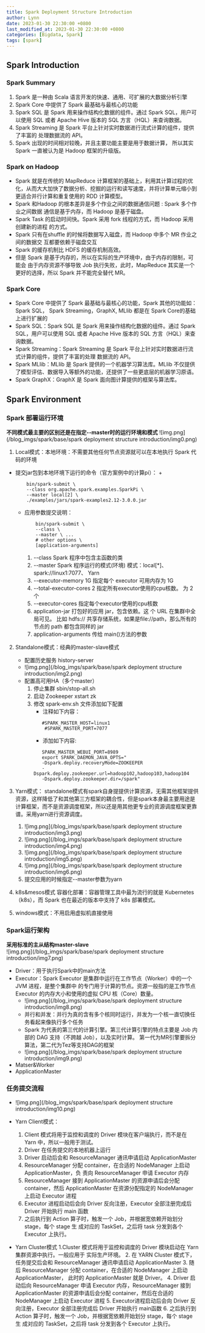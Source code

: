 ```yaml
---
title: Spark Deployment Structure Introduction
author: Lynn
date: 2023-01-30 22:30:00 +0800
last_modified_at: 2023-01-30 22:30:00 +0800
categories: [Bigdata, Spark]
tags: [spark]
---
```

## Spark Introduction
### Spark Summary
1. Spark 是一种由 Scala 语言开发的快速、通用、可扩展的大数据分析引擎 
2. Spark Core 中提供了 Spark 最基础与最核心的功能 
3. Spark SQL 是 Spark 用来操作结构化数据的组件。通过 Spark SQL，用户可以使用 SQL 或者 Apache Hive 版本的 SQL 方言（HQL）来查询数据。 
4. Spark Streaming 是 Spark 平台上针对实时数据进行流式计算的组件，提供了丰富的 处理数据流的 API。 
5. Spark 出现的时间相对较晚，并且主要功能主要是用于数据计算， 所以其实 Spark 一直被认为是 Hadoop 框架的升级版。

### Spark on Hadoop
- Spark 就是在传统的 MapReduce 计算框架的基础上，利用其计算过程的优化，从而大大加快了数据分析、挖掘的运行和读写速度，并将计算单元缩小到更适合并行计算和重复使用的 RDD 计算模型。
- Spark 和Hadoop 的根本差异是多个作业之间的数据通信问题 : Spark 多个作业之间数据 通信是基于内存，而 Hadoop 是基于磁盘。 
- Spark Task 的启动时间快。Spark 采用 fork 线程的方式，而 Hadoop 采用创建新的进程 的方式。 
- Spark 只有在shuffle 的时候将数据写入磁盘，而 Hadoop 中多个 MR 作业之间的数据交 互都要依赖于磁盘交互 
- Spark 的缓存机制比 HDFS 的缓存机制高效。 
- 但是 Spark 是基于内存的，所以在实际的生产环境中，由于内存的限制，可能会 由于内存资源不够导致 Job 执行失败，此时，MapReduce 其实是一个更好的选择，所以 Spark 并不能完全替代 MR。

### Spark Core 
- Spark Core 中提供了 Spark 最基础与最核心的功能，Spark 其他的功能如：Spark SQL， Spark Streaming，GraphX, MLlib 都是在 Spark Core的基础上进行扩展的 
- Spark SQL：Spark SQL 是 Spark 用来操作结构化数据的组件。通过 Spark SQL，用户可以使用 SQL 或者 Apache Hive 版本的 SQL 方言（HQL）来查询数据。
- Spark Streaming：Spark Streaming 是 Spark 平台上针对实时数据进行流式计算的组件，提供了丰富的处理 数据流的 API。
- Spark MLlib：MLlib 是 Spark 提供的一个机器学习算法库。MLlib 不仅提供了模型评估、数据导入等额外的功能，还提供了一些更底层的机器学习原语。
- Spark GraphX：GraphX 是 Spark 面向图计算提供的框架与算法库。

## Spark Environment
### Spark 部署运行环境
**不同模式最主要的区别还是在指定--master时的运行环境和模式**
![img.png](/blog_imgs/spark/base/spark deployment structure introduction/img0.png)
1. Local模式：本地环境：不需要其他任何节点资源就可以在本地执行 Spark 代码的环境
- 提交jar包到本地环境下运行的命令（官方案例中的计算pi）： 
  +   
    ```shell
        bin/spark-submit \
        --class org.apache.spark.examples.SparkPi \
        --master local[2] \
        ./examples/jars/spark-examples2.12-3.0.0.jar
    ```
  + 应用参数提交说明：
    ```text
        bin/spark-submit \ 
        --class \
        --master \ ... 
        # other options \ 
        [application-arguments] 
    ```
      1. --class	Spark 程序中包含主函数的类 
      2. --master	Spark 程序运行的模式(环境)	模式：local[*]、spark://linux1:7077、 Yarn
      3. --executor-memory 1G	指定每个 executor 可用内存为 1G 
      4. --total-executor-cores 2	指定所有executor使用的cpu核数。 为 2 个 
      5. --executor-cores	指定每个executor使用的cpu核数 
      6. application-jar	打包好的应用 jar，包含依赖。这 个 URL 在集群中全局可见。 比如 hdfs:// 共享存储系统，如果是file://path，那么所有的节点的 path 都包含同样的 jar 
      7. application-arguments 	传给 main()方法的参数 	
      
2. Standalone模式：经典的master-slave模式
   - 配置历史服务  history-server
   - ![img.png](/blog_imgs/spark/base/spark deployment structure introduction/img2.png)
   - 配置高可用HA（多个master）
     1. 停止集群 sbin/stop-all.sh 
     2. 启动 Zookeeper xstart zk 
     3. 修改 spark-env.sh 文件添加如下配置 
        * 注释如下内容：
        ```shell
           #SPARK_MASTER_HOST=linux1 
            #SPARK_MASTER_PORT=7077 
        ```
        * 添加如下内容: 
        ```shell
           SPARK_MASTER_WEBUI_PORT=8989 
           export SPARK_DAEMON_JAVA_OPTS=" 
           -Dspark.deploy.recoveryMode=ZOOKEEPER 
           -Dspark.deploy.zookeeper.url=hadoop102,hadoop103,hadoop104 
           -Dspark.deploy.zookeeper.dir=/spark" 
        ```

3. Yarn模式：
standalone模式有spark自身提提供计算资源，无需其他框架提供资源，这样降低了和其他第三方框架的耦合性，但是spark本身最主要用途是计算框架，而不是资源调度框架，所以还是用其他更专业的资源调度框架更靠谱。采用yarn进行资源调度。
    1. ![img.png](/blog_imgs/spark/base/spark deployment structure introduction/img3.png)
    2. ![img.png](/blog_imgs/spark/base/spark deployment structure introduction/img4.png)
    3. ![img.png](/blog_imgs/spark/base/spark deployment structure introduction/img5.png)
    4. ![img.png](/blog_imgs/spark/base/spark deployment structure introduction/img6.png)
    5. 提交应用的时候指定--master参数为yarn

4. k8s&mesos模式
容器化部署：容器管理工具中最为流行的就是 Kubernetes（k8s），而 Spark 也在最近的版本中支持了 k8s 部署模式。

5. windows模式：不用启用虚拟机直接使用



### Spark运行架构
**采用标准的主从结构master-slave**  
![img.png](/blog_imgs/spark/base/spark deployment structure introduction/img7.png)
- Driver：用于执行Spark中的main方法 
- Executor：Spark Executor 是集群中运行在工作节点（Worker）中的一个 JVM 进程，是整个集群中 的专门用于计算的节点。资源一般指的是工作节点 Executor 的内存大小和使用的虚拟 CPU 核（Core）数量。
  + ![img.png](/blog_imgs/spark/base/spark deployment structure introduction/img8.png)
  + 并行和并发：并行为真的含有多个核同时运行，并发为一个核一直切换任务看起来像执行多个任务
  + Spark 为代表的第三代的计算引擎。第三代计算引擎的特点主要是 Job 内部的 DAG 支持（不跨越 Job），以及实时计算。 第一代为MR引擎要拆分算法，第二代为Tez等支持DAG的框架
  + ![img.png](/blog_imgs/spark/base/spark deployment structure introduction/img9.png)
- Matser&Worker
- ApplicationMaster
### 任务提交流程
- ![img.png](/blog_imgs/spark/base/spark deployment structure introduction/img10.png)
- Yarn Client模式：
  1. Client 模式将用于监控和调度的 Driver 模块在客户端执行，而不是在 Yarn 中，所以一般用于测试。     
  2. Driver 在任务提交的本地机器上运行    
  3. Driver 启动后会和 ResourceManager 通讯申请启动 ApplicationMaster
  4. ResourceManager 分配 container，在合适的 NodeManager 上启动 ApplicationMaster，负 责向 ResourceManager 申请 Executor 内存    
  5. ResourceManager 接到 ApplicationMaster 的资源申请后会分配 container，然后 ApplicationMaster 在资源分配指定的 NodeManager 上启动 Executor 进程    
  6. Executor 进程启动后会向 Driver 反向注册，Executor 全部注册完成后 Driver 开始执行 main 函数    
  7. 之后执行到 Action 算子时，触发一个 Job，并根据宽依赖开始划分 stage，每个 stage 生 成对应的 TaskSet，之后将 task 分发到各个 Executor 上执行。 

- Yarn Cluster模式 
  1.Cluster 模式将用于监控和调度的 Driver 模块启动在 Yarn 集群资源中执行。一般应用于 实际生产环境。
  2. 在 YARN Cluster 模式下，任务提交后会和 ResourceManager 通讯申请启动 ApplicationMaster
  3. 随后 ResourceManager 分配 container，在合适的 NodeManager 上启动 ApplicationMaster， 此时的 ApplicationMaster 就是 Driver。
  4. Driver 启动后向 ResourceManager 申请 Executor 内存，ResourceManager 接到 ApplicationMaster 的资源申请后会分配 container，然后在合适的 NodeManager 上启动 Executor 进程
  5. Executor进程启动后会向 Driver 反向注册，Executor 全部注册完成后 Driver 开始执行 main函数
  6. 之后执行到 Action 算子时，触发一个 Job，并根据宽依赖开始划分 stage，每个 stage 生 成对应的 TaskSet，之后将 task 分发到各个 Executor 上执行。

